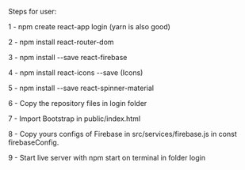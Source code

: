 Steps for user:

1 - npm create react-app login (yarn is also good)

2 - npm install react-router-dom

3 - npm install --save react-firebase

4 - npm install react-icons --save (Icons)

5 - npm install --save react-spinner-material

6 - Copy the repository files in login folder

7 - Import Bootstrap in public/index.html

8 - Copy yours configs of Firebase in src/services/firebase.js in const firebaseConfig.

9 - Start live server with npm start on terminal in folder login

